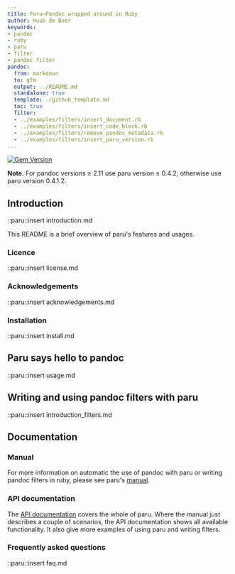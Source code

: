 ```yaml
---
title: Paru—Pandoc wrapped around in Ruby
author: Huub de Beer
keywords:
- pandoc
- ruby
- paru
- filter
- pandoc filter
pandoc:
  from: markdown
  to: gfm
  output: ../README.md
  standalone: true
  template: ./github_template.md
  toc: true
  filter:
  - ../examples/filters/insert_document.rb
  - ../examples/filters/insert_code_block.rb
  - ../examples/filters/remove_pandoc_metadata.rb
  - ../examples/filters/insert_paru_version.rb
...
```


[![Gem Version](https://badge.fury.io/rb/paru.svg)](https://badge.fury.io/rb/paru)

**Note.** For pandoc versions ≥ 2.11 use paru version ≥ 0.4.2; otherwise use
paru version 0.4.1.2.

## Introduction

::paru::insert introduction.md

This README is a brief overview of paru's features and usages.

### Licence

::paru::insert license.md

### Acknowledgements

::paru::insert acknowledgements.md

### Installation

::paru::insert install.md

## Paru says hello to pandoc

::paru::insert usage.md

## Writing and using pandoc filters with paru

::paru::insert introduction_filters.md

## Documentation

### Manual 

For more information on automatic the use of pandoc with paru or writing
pandoc filters in ruby, please see paru's
[manual](https://heerdebeer.org/Software/markdown/paru/). 

### API documentation

The [API
documentation](https://heerdebeer.org/Software/markdown/paru/documentation/api-doc/)
covers the whole of paru. Where the manual just describes a couple of
scenarios, the API documentation shows all available functionality. It also
give more examples of using paru and writing filters.

### Frequently asked questions

::paru::insert faq.md


